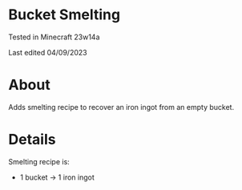 # Bucket Smelting

Tested in Minecraft 23w14a

Last edited 04/09/2023

# About

Adds smelting recipe to recover an iron ingot from an empty bucket.

# Details

Smelting recipe is:

 - 1 bucket -> 1 iron ingot
 
